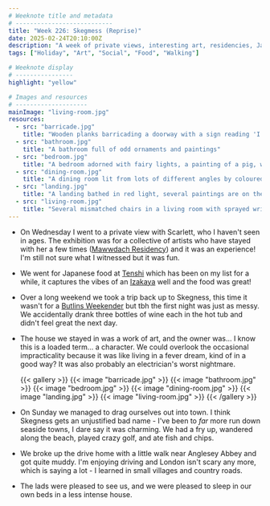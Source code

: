 ```yaml
---
# Weeknote title and metadata
# ---------------------------
title: "Week 226: Skegmess (Reprise)"
date: 2025-02-24T20:10:00Z
description: "A week of private views, interesting art, residencies, Japanese food, big nights in Skegness, intensely decorated houses, hot tubs, sandy walks, and muddy walks."
tags: ["Holiday", "Art", "Social", "Food", "Walking"]

# Weeknote display
# ----------------
highlight: "yellow"

# Images and resources
# --------------------
mainImage: "living-room.jpg"
resources:
  - src: "barricade.jpg"
    title: "Wooden planks barricading a doorway with a sign reading 'I only drink on days that start with T - Tuesday, Thursday, Today, Tomorrow, Thaturday, Thunday'"
  - src: "bathroom.jpg"
    title: "A bathroom full of odd ornaments and paintings"
  - src: "bedroom.jpg"
    title: "A bedroom adorned with fairy lights, a painting of a pig, with exposed brick in odd patches"
  - src: "dining-room.jpg"
    title: "A dining room lit from lots of different angles by coloured lights, ornaments are dotted around and decorations stapled to the walls"
  - src: "landing.jpg"
    title: "A landing bathed in red light, several paintings are on the walls and the ceiling is daubed with the message 'Scared of heights'"
  - src: "living-room.jpg"
    title: "Several mismatched chairs in a living room with sprayed writing on the walls and a mix of exposed brick an bright colours. Chains hang from the ceilings and ornaments are dotted around"
---
```


  * On Wednesday I went to a private view with Scarlett, who I haven't seen in ages. The exhibition was for a collective of artists who have stayed with her a few times ([Mawwdach Residency](https://www.mawddachresidency.com/)) and it was an experience! I'm still not sure what I witnessed but it was fun.

  * We went for Japanese food at [Tenshi](https://www.tenshilondon.com/) which has been on my list for a while, it captures the vibes of an [Izakaya](https://en.wikipedia.org/wiki/Izakaya) well and the food was great!

  * Over a long weekend we took a trip back up to Skegness, this time it wasn't for a [Butlins Weekender](/weeknotes/125/) but tbh the first night was just as messy. We accidentally drank three bottles of wine each in the hot tub and didn't feel great the next day.

  * The house we stayed in was a work of art, and the owner was... I know this is a loaded term... a character. We could overlook the occasional impracticality because it was like living in a fever dream, kind of in a good way? It was also probably an electrician's worst nightmare.

    {{< gallery >}}
      {{< image "barricade.jpg" >}}
      {{< image "bathroom.jpg" >}}
      {{< image "bedroom.jpg" >}}
      {{< image "dining-room.jpg" >}}
      {{< image "landing.jpg" >}}
      {{< image "living-room.jpg" >}}
    {{< /gallery >}}

  * On Sunday we managed to drag ourselves out into town. I think Skegness gets an unjustified bad name - I've been to _far_ more run down seaside towns, I dare say it was charming. We had a fry up, wandered along the beach, played crazy golf, and ate fish and chips.

  * We broke up the drive home with a little walk near Anglesey Abbey and got quite muddy. I'm enjoying driving and London isn't scary any more, which is saying a lot - I learned in small villages and country roads.

  * The lads were pleased to see us, and we were pleased to sleep in our own beds in a less intense house.
